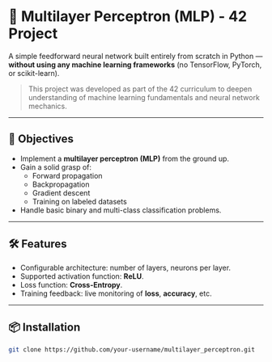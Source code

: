 # 🧠 Multilayer Perceptron (MLP) - 42 Project

A simple feedforward neural network built entirely from scratch in Python — **without using any machine learning frameworks** (no TensorFlow, PyTorch, or scikit-learn).

> This project was developed as part of the 42 curriculum to deepen understanding of machine learning fundamentals and neural network mechanics.

---

## 🚀 Objectives

- Implement a **multilayer perceptron (MLP)** from the ground up.
- Gain a solid grasp of:
  - Forward propagation
  - Backpropagation
  - Gradient descent
  - Training on labeled datasets
- Handle basic binary and multi-class classification problems.

---

## 🛠️ Features

- Configurable architecture: number of layers, neurons per layer.
- Supported activation function: **ReLU**.
- Loss function: **Cross-Entropy**.
- Training feedback: live monitoring of **loss**, **accuracy**, etc.

---

## 📦 Installation

```bash
git clone https://github.com/your-username/multilayer_perceptron.git

